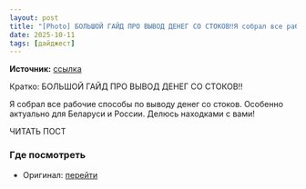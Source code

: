 ```yaml
---
layout: post
title: "[Photo] БОЛЬШОЙ ГАЙД ПРО ВЫВОД ДЕНЕГ СО СТОКОВ‼️Я собрал все рабочие способы по выводу денег с [...]"
date: 2025-10-11
tags: [дайджест]
---
```


**Источник:** [ссылка](https://t.me/kiryl_motion/401)

Кратко: БОЛЬШОЙ ГАЙД ПРО ВЫВОД ДЕНЕГ СО СТОКОВ‼️

Я собрал все рабочие способы по выводу денег со стоков. Особенно актуально для Беларуси и России. Делюсь находками с вами!

ЧИТАТЬ ПОСТ

### Где посмотреть
- Оригинал: [перейти]({link})
